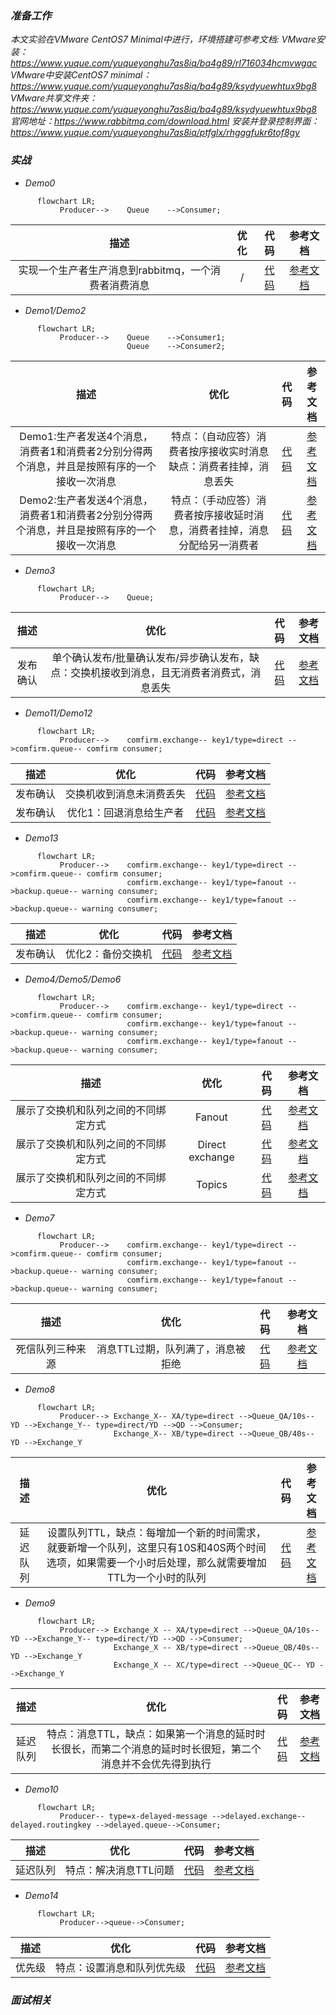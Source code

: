 ### *准备工作*
*本文实验在VMware CentOS7 Minimal中进行，环境搭建可参考文档:*
_VMware安装：https://www.yuque.com/yuqueyonghu7as8iq/ba4g89/rl716034hcmvwgac
VMware中安装CentOS7 minimal：https://www.yuque.com/yuqueyonghu7as8iq/ba4g89/ksydyuewhtux9bg8
VMware共享文件夹：https://www.yuque.com/yuqueyonghu7as8iq/ba4g89/ksydyuewhtux9bg8
官网地址：https://www.rabbitmq.com/download.html
安装并登录控制界面：https://www.yuque.com/yuqueyonghu7as8iq/ptfglx/rhgggfukr6tof8gy_

### *实战*
* *Demo0*
```mermaid
      flowchart LR;
           Producer-->    Queue    -->Consumer;
```
| 描述  | 优化  | 代码      | 参考文档   |
|    :----:   |    :----:   |          :---: |  :---: |
| 实现一个生产者生产消息到rabbitmq，一个消费者消费消息       |    /   | [代码](https://github.com/zengjunhuai/Code/tree/master/MQProject/RabbitMQProject/Hellow%20World "悬停显示")  | [参考文档](https://www.yuque.com/yuqueyonghu7as8iq/ptfglx/tguuvso1rbti52by) |

* *Demo1/Demo2*
```mermaid
      flowchart LR;
           Producer-->    Queue    -->Consumer1;
                          Queue    -->Consumer2;
```
| 描述  | 优化  | 代码      | 参考文档   |
|    :----:   |    :----:   |          :---: |  :---: |
| Demo1:生产者发送4个消息，消费者1和消费者2分别分得两个消息，并且是按照有序的一个接收一次消息      |   特点：（自动应答）消费者按序接收实时消息缺点：消费者挂掉，消息丢失|  [代码](https://github.com/zengjunhuai/Code/tree/master/MQProject/RabbitMQProject/Demo1 "悬停显示")  | [参考文档](https://www.yuque.com/yuqueyonghu7as8iq/ptfglx/meu9rhvidncelqfc) |
| Demo2:生产者发送4个消息，消费者1和消费者2分别分得两个消息，并且是按照有序的一个接收一次消息      |   特点：（手动应答）消费者按序接收延时消息，消费者挂掉，消息分配给另一消费者|  [代码](https://github.com/zengjunhuai/Code/tree/master/MQProject/RabbitMQProject/Demo1 "悬停显示")  | [参考文档](https://www.yuque.com/yuqueyonghu7as8iq/ptfglx/yytzes8tb7487cvz) |

* *Demo3*
```mermaid
      flowchart LR;
           Producer-->    Queue;
```
| 描述  | 优化  | 代码      | 参考文档   |
|    :----:   |    :----:   |          :---: |  :---: |
| 发布确认 | 单个确认发布/批量确认发布/异步确认发布，缺点：交换机接收到消息，且无消费者消费式，消息丢失  | [代码](https://github.com/zengjunhuai/Code/tree/master/MQProject/RabbitMQProject/Demo1 "悬停显示")  | [参考文档](https://www.yuque.com/yuqueyonghu7as8iq/ptfglx/gse5n83dqy3iggom) |

* *Demo11/Demo12*
```mermaid
      flowchart LR;
           Producer-->    comfirm.exchange-- key1/type=direct -->comfirm.queue-- comfirm consumer;
```
| 描述  | 优化  | 代码      | 参考文档   |
|    :----:   |    :----:   |          :---: |  :---: |
| 发布确认 | 交换机收到消息未消费丢失  |[代码]()| [参考文档](https://www.yuque.com/yuqueyonghu7as8iq/ptfglx/vpapwi87l48wx0bd) |
| 发布确认 | 优化1：回退消息给生产者  |[代码]()| [参考文档](https://www.yuque.com/yuqueyonghu7as8iq/ptfglx/vpapwi87l48wx0bd) |

* *Demo13*
```mermaid
      flowchart LR;
           Producer-->    comfirm.exchange-- key1/type=direct -->comfirm.queue-- comfirm consumer;
                          comfirm.exchange-- key1/type=fanout -->backup.queue-- warning consumer;
                          comfirm.exchange-- key1/type=fanout -->backup.queue-- warning consumer;
```
| 描述  | 优化  | 代码      | 参考文档   |
|    :----:   |    :----:   |          :---: |  :---: |
| 发布确认 | 优化2：备份交换机  |[代码]()| [参考文档](https://www.yuque.com/yuqueyonghu7as8iq/ptfglx/vpapwi87l48wx0bd) |

* *Demo4/Demo5/Demo6*
```mermaid
      flowchart LR;
           Producer-->    comfirm.exchange-- key1/type=direct -->comfirm.queue-- comfirm consumer;
                          comfirm.exchange-- key1/type=fanout -->backup.queue-- warning consumer;
                          comfirm.exchange-- key1/type=fanout -->backup.queue-- warning consumer;
```
| 描述  | 优化  | 代码      | 参考文档   |
|    :----:   |    :----:   |          :---: |  :---: |
| 展示了交换机和队列之间的不同绑定方式 | Fanout  |[代码]()| [参考文档](https://www.yuque.com/yuqueyonghu7as8iq/ptfglx/vpapwi87l48wx0bd) |
| 展示了交换机和队列之间的不同绑定方式 | Direct exchange  |[代码]()| [参考文档](https://www.yuque.com/yuqueyonghu7as8iq/ptfglx/vpapwi87l48wx0bd) |
| 展示了交换机和队列之间的不同绑定方式 | Topics  |[代码]()| [参考文档](https://www.yuque.com/yuqueyonghu7as8iq/ptfglx/vpapwi87l48wx0bd) |

* *Demo7*
```mermaid
      flowchart LR;
           Producer-->    comfirm.exchange-- key1/type=direct -->comfirm.queue-- comfirm consumer;
                          comfirm.exchange-- key1/type=fanout -->backup.queue-- warning consumer;
                          comfirm.exchange-- key1/type=fanout -->backup.queue-- warning consumer;
```
| 描述  | 优化  | 代码      | 参考文档   |
|    :----:   |    :----:   |          :---: |  :---: |
| 死信队列三种来源 | 消息TTL过期，队列满了，消息被拒绝  |[代码]()| [参考文档](https://www.yuque.com/yuqueyonghu7as8iq/ptfglx/nxrbimciqxd6rtto) |


* *Demo8*
```mermaid
      flowchart LR;
           Producer--> Exchange_X-- XA/type=direct -->Queue_QA/10s-- YD -->Exchange_Y-- type=direct/YD -->QD -->Consumer;
                       Exchange_X-- XB/type=direct -->Queue_QB/40s-- YD -->Exchange_Y 
```
| 描述  | 优化  | 代码      | 参考文档   |
|    :----:   |    :----:   |          :---: |  :---: |
| 延迟队列 | 设置队列TTL，缺点：每增加一个新的时间需求，就要新增一个队列，这里只有10S和40S两个时间选项，如果需要一个小时后处理，那么就需要增加TTL为一个小时的队列  |[代码]()| [参考文档](https://www.yuque.com/yuqueyonghu7as8iq/ptfglx/ddt0pf7r35wcmsbo) |

* *Demo9*
```mermaid
      flowchart LR;
           Producer--> Exchange_X -- XA/type=direct -->Queue_QA/10s-- YD -->Exchange_Y-- type=direct/YD -->QD -->Consumer;
                       Exchange_X -- XB/type=direct -->Queue_QB/40s-- YD -->Exchange_Y 
                       Exchange_X -- XC/type=direct -->Queue_QC-- YD -->Exchange_Y 
```
| 描述  | 优化  | 代码      | 参考文档   |
|    :----:   |    :----:   |          :---: |  :---: |
| 延迟队列 | 特点：消息TTL，缺点：如果第一个消息的延时时长很长，而第二个消息的延时时长很短，第二个消息并不会优先得到执行  |[代码]()| [参考文档](https://www.yuque.com/yuqueyonghu7as8iq/ptfglx/ddt0pf7r35wcmsbo) |

* *Demo10*
```mermaid
      flowchart LR;
           Producer-- type=x-delayed-message -->delayed.exchange-- delayed.routingkey -->delayed.queue-->Consumer;                             
```
| 描述  | 优化  | 代码      | 参考文档   |
|    :----:   |    :----:   |          :---: |  :---: |
| 延迟队列 | 特点：解决消息TTL问题  |[代码]()| [参考文档](https://www.yuque.com/yuqueyonghu7as8iq/ptfglx/ddt0pf7r35wcmsbo) |

* *Demo14*
```mermaid
      flowchart LR;
           Producer-->queue-->Consumer;                             
```
| 描述  | 优化  | 代码      | 参考文档   |
|    :----:   |    :----:   |          :---: |  :---: |
| 优先级 | 特点：设置消息和队列优先级  |[代码]()| [参考文档](https://www.yuque.com/yuqueyonghu7as8iq/ptfglx/wlsly140dck5wza2) |

### *面试相关*







